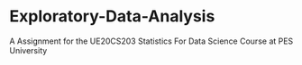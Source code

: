 # Exploratory-Data-Analysis
A Assignment for the UE20CS203 Statistics For Data Science Course at PES University
